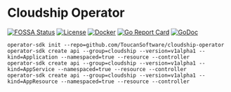 # Cloudship Operator

[![FOSSA Status](https://app.fossa.com/api/projects/git%2Bgithub.com%2FToucanSoftware%2Fcloudship-operator.svg?type=shield)](https://app.fossa.com/projects/git%2Bgithub.com%2FToucanSoftware%2Fcloudship-operator?ref=badge_shield)
[![License](https://img.shields.io/badge/License-Apache%202.0-blue.svg)](https://opensource.org/licenses/Apache-2.0)
[![Docker](https://github.com/ToucanSoftware/cloudship-operator/actions/workflows/docker-publish.yml/badge.svg?branch=main)](https://github.com/ToucanSoftware/cloudship-operator/actions/workflows/docker-publish.yml)
[![Go Report Card](https://goreportcard.com/badge/github.com/ToucanSoftware/cloudship-operator)](https://goreportcard.com/report/github.com/ToucanSoftware/cloudship-operator)
[![GoDoc](https://godoc.org/github.com/ToucanSoftware/cloudship-operator?status.svg)](https://godoc.org/github.com/ToucanSoftware/cloudship-operator)

```console
operator-sdk init --repo=github.com/ToucanSoftware/cloudship-operator
operator-sdk create api --group=cloudship --version=v1alpha1 --kind=Application --namespaced=true --resource --controller
operator-sdk create api --group=cloudship --version=v1alpha1 --kind=AppService --namespaced=true --resource --controller
operator-sdk create api --group=cloudship --version=v1alpha1 --kind=AppResource --namespaced=true --resource --controller
```
